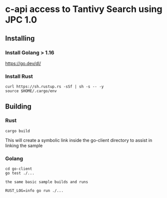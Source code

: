 # c-api access to Tantivy Search using JPC 1.0

## Installing

### Install Golang > 1.16

https://go.dev/dl/

### Install Rust

```
curl https://sh.rustup.rs -sSf | sh -s -- -y
source $HOME/.cargo/env
```
## Building


### Rust
```
cargo build

```
This will create a symbolic link inside the go-client directory to assist in linking the sample

### Golang

```
cd go-client
go test ./...

the same basic sample builds and runs

RUST_LOG=info go run ./...


```

